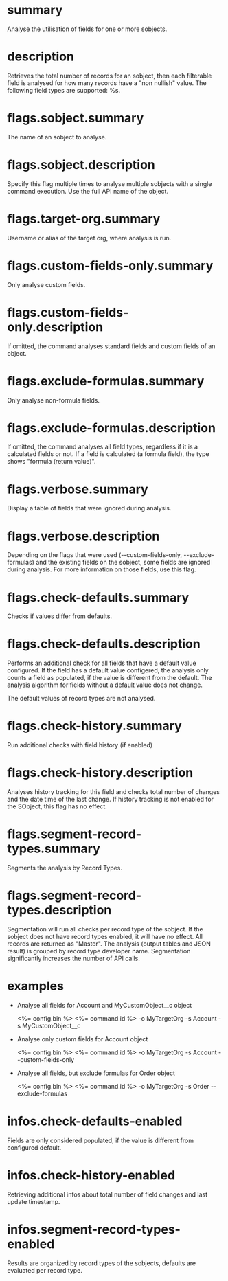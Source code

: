 # summary

Analyse the utilisation of fields for one or more sobjects.

# description

Retrieves the total number of records for an sobject, then each filterable field is analysed
for how many records have a "non nullish" value. The following field types are supported:
%s.

# flags.sobject.summary

The name of an sobject to analyse.

# flags.sobject.description

Specify this flag multiple times to analyse multiple sobjects with a single command execution.
Use the full API name of the object.

# flags.target-org.summary

Username or alias of the target org, where analysis is run.

# flags.custom-fields-only.summary

Only analyse custom fields.

# flags.custom-fields-only.description

If omitted, the command analyses standard fields and custom fields of an object.

# flags.exclude-formulas.summary

Only analyse non-formula fields.

# flags.exclude-formulas.description

If omitted, the command analyses all field types, regardless if it is a calculated fields or not.
If a field is calculated (a formula field), the type shows "formula (return value)".

# flags.verbose.summary

Display a table of fields that were ignored during analysis.

# flags.verbose.description

Depending on the flags that were used (--custom-fields-only, --exclude-formulas) and the existing fields on the sobject,
some fields are ignored during analysis. For more information on those fields, use this flag.

# flags.check-defaults.summary

Checks if values differ from defaults.

# flags.check-defaults.description

Performs an additional check for all fields that have a default value configured. If the field has a default value configered,
the analysis only counts a field as populated, if the value is different from the default. The analysis algorithm for fields 
without a default value does not change.

The default values of record types are not analysed.

# flags.check-history.summary

Run additional checks with field history (if enabled)

# flags.check-history.description

Analyses history tracking for this field and checks total number of changes and the date time of the last change. If history
tracking is not enabled for the SObject, this flag has no effect.

# flags.segment-record-types.summary

Segments the analysis by Record Types.

# flags.segment-record-types.description

Segmentation will run all checks per record type of the sobject. If the sobject does not have record types enabled, it will have
no effect. All records are returned as "Master". The analysis (output tables and JSON result) is grouped by record type developer name.
Segmentation significantly increases the number of API calls.

# examples

- Analyse all fields for Account and MyCustomObject__c object

  <%= config.bin %> <%= command.id %> -o MyTargetOrg -s Account -s MyCustomObject__c

- Analyse only custom fields for Account object

  <%= config.bin %> <%= command.id %> -o MyTargetOrg -s Account --custom-fields-only

- Analyse all fields, but exclude formulas for Order object

  <%= config.bin %> <%= command.id %> -o MyTargetOrg -s Order --exclude-formulas

# infos.check-defaults-enabled

Fields are only considered populated, if the value is different from configured default.

# infos.check-history-enabled

Retrieving additional infos about total number of field changes and last update timestamp.

# infos.segment-record-types-enabled

Results are organized by record types of the sobjects, defaults are evaluated per record type.